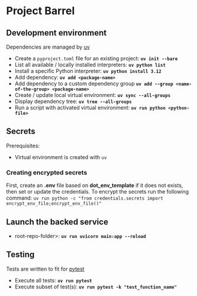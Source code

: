 # Project Barrel #

## Development environment ##
Dependencies are managed by [uv](https://docs.astral.sh/uv/)
 - Create a `pyproject.toml` file for an existing project: **`uv init --bare`**
 - List all available / locally installed interpreters: **`uv python list`**
 - Install a specific Python interpreter: **`uv python install 3.12`**
 - Add dependency: **`uv add <package-name>`**
 - Add dependency to a custom dependency group **`uv add --group <name-of-the-group> <package-name>`**
 - Create / update local virtual environment: **`uv sync --all-groups`**
 - Display dependency tree: **`uv tree --all-groups`**
 - Run a script with activated virtual environment: **`uv run python <python-file>`**

## Secrets ##
Prerequisites:
 - Virtual environment is created with `uv`

### Creating encrypted secrets ###
First, create an **.env** file based on **dot_env_template** if it does not exists, then set or update the credentials. To encrypt the secrets run the following command: `uv run python -c "from credentials.secrets import encrypt_env_file;encrypt_env_file()"`

## Launch the backed service ##
 - root-repo-folder>: **`uv run uvicorn main:app --reload`**

## Testing ##
Tests are written to fit for [pytest](https://docs.pytest.org/en/stable/)
 - Execute all tests: **`uv run pytest`**
 - Execute subset of test(s): **`uv run pytest -k "test_function_name"`**
